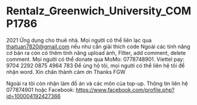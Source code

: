 # Rentalz_Greenwich_University_COMP1786
2021 Ứng dụng cho thuê nhà. Mọi người có thể liên lạc qua thaituan7820@gmail.com nếu như cần giải thích code
Ngoài các tính năng cơ bản ra còn có thêm tính năng upload ảnh, FIlter, add comment, delete comment. Mọi người có thể donate qua MoMo: 0778748901. Viettel pay: 9704 2292 0875 4964 783 Để ủng hộ tôi, mọi người có thể liên hệ tôi để nhận word. Xin chân thành cảm ơn Thanks FGW

Ngoài ra tôi còn nhận làm đồ án và các môn của top-up. Thông tin liên hệ 077874901 hoặc Facebook: https://www.facebook.com/profile.php?id=100004192427366
